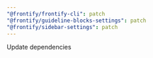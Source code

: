 ```yaml
---
"@frontify/frontify-cli": patch
"@frontify/guideline-blocks-settings": patch
"@frontify/sidebar-settings": patch
---
```


Update dependencies
